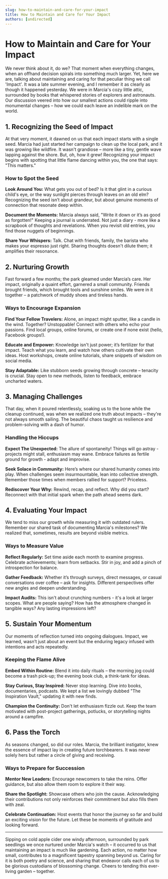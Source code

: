 ```yaml
---
slug: how-to-maintain-and-care-for-your-impact
title: How to Maintain and Care for Your Impact
authors: [undirected]
---
```



# How to Maintain and Care for Your Impact

We never think about it, do we? That moment when everything changes, when an offhand decision spirals into something much larger. Yet, here we are, talking about maintaining and caring for that peculiar thing we call 'Impact'. It was a late summer evening, and I remember it as clearly as though it happened yesterday. We were in Marcia's cozy little attic, surrounded by books that whispered stories of explorers and astronauts. Our discussion veered into how our smallest actions could ripple into monumental changes – how we could each leave an indelible mark on the world.

## 1. Recognizing the Seed of Impact

At that very moment, it dawned on us that each impact starts with a single seed. Marcia had just started her campaign to clean up the local park, and it was growing like wildfire. It wasn't grandiose – more like a tiny, gentle wave lapping against the shore. But, oh, how it grew! Recognizing your impact begins with spotting that little flame dancing within you, the one that says: "This matters."

### How to Spot the Seed

**Look Around You:** What gets you out of bed? Is it that glint in a curious child's eye, or the way sunlight pierces through leaves on an old elm? Recognizing the seed isn’t about grandeur, but about genuine moments of connection that resonate deep within.

**Document the Moments:** Marcia always said, "Write it down or it’s as good as forgotten!" Keeping a journal is underrated. Not just a diary - more like a scrapbook of thoughts and revelations. When you revisit old entries, you find those nuggets of beginnings.

**Share Your Whispers:** Talk. Chat with friends, family, the barista who makes your espresso just right. Sharing thoughts doesn't dilute them; it amplifies their resonance.

## 2. Nurturing Growth

Fast forward a few months; the park gleamed under Marcia’s care. Her impact, originally a quaint effort, garnered a small community. Friends brought friends, which brought tools and sunshine smiles. We were in it together – a patchwork of muddy shoes and tireless hands.

### Ways to Encourage Expansion

**Find Your Fellow Travelers:** Alone, an impact might sputter, like a candle in the wind. Together? Unstoppable! Connect with others who echo your passions. Find local groups, online forums, or create one if none exist (hello, Facebook groups!).

**Educate and Empower:** Knowledge isn't just power; it’s fertilizer for that impact. Teach what you learn, and watch how others cultivate their own ideas. Host workshops, create online tutorials, share snippets of wisdom on social media.

**Stay Adaptable:** Like stubborn seeds growing through concrete – tenacity is crucial. Stay open to new methods, listen to feedback, embrace uncharted waters.

## 3. Managing Challenges

That day, when it poured relentlessly, soaking us to the bone while the cleanup continued, was when we realized one truth about impacts – they're not always smooth sailing. The beautiful chaos taught us resilience and problem-solving with a dash of humor.

### Handling the Hiccups

**Expect The Unexpected:** The allure of spontaneity! Things will go astray - projects might stall, enthusiasm may wane. Embrace failures as fertile ground for growth - adapt and improvise. 

**Seek Solace in Community:** Here’s where our shared humanity comes into play. When challenges seem insurmountable, lean into collective strength. Remember those times when members rallied for support? Priceless.

**Rediscover Your Why:** Rewind, recap, and reflect. Why did you start? Reconnect with that initial spark when the path ahead seems dark.

## 4. Evaluating Your Impact

We tend to miss our growth while measuring it with outdated rulers. Remember our shared task of documenting Marcia's milestones? We realized that, sometimes, results are beyond visible metrics.

### Ways to Measure Value

**Reflect Regularly:** Set time aside each month to examine progress. Celebrate achievements; learn from setbacks. Stir in joy, and add a pinch of introspection for balance.

**Gather Feedback:** Whether it’s through surveys, direct messages, or casual conversations over coffee – ask for insights. Different perspectives offer new angles and deepen understanding. 

**Impact Audits:** This isn't about crunching numbers - it's a look at larger scopes. What are people saying? How has the atmosphere changed in tangible ways? Any lasting impressions left?

## 5. Sustain Your Momentum

Our moments of reflection turned into ongoing dialogues. Impact, we learned, wasn’t just about an event but the enduring legacy infused with intentions and acts repeatedly.

### Keeping the Flame Alive

**Embed Within Routine:** Blend it into daily rituals – the morning jog could become a trash pick-up; the evening book club, a think-tank for ideas.

**Stay Curious, Stay Inspired:** Never stop learning. Dive into books, documentaries, podcasts. We kept a list we lovingly dubbed "The Inspiration Vault," updating it with new finds.

**Champion the Continuity:** Don't let enthusiasm fizzle out. Keep the team motivated with post-project gatherings, potlucks, or storytelling nights around a campfire.

## 6. Pass the Torch

As seasons changed, so did our roles. Marcia, the brilliant instigator, knew the essence of impact lay in creating future torchbearers. It was never solely hers but rather a circle of giving and receiving. 

### Ways to Prepare for Succession 

**Mentor New Leaders:** Encourage newcomers to take the reins. Offer guidance, but also allow them room to explore it their way.

**Share the Spotlight:** Showcase others who join the cause. Acknowledging their contributions not only reinforces their commitment but also fills them with zeal.

**Celebrate Continuation:** Host events that honor the journey so far and build an exciting vision for the future. Let these be moments of gratitude and looking forward.

---

Sipping on cold apple cider one windy afternoon, surrounded by park seedlings we once nurtured under Marcia's watch – it occurred to us that maintaining an impact is much like gardening. Each action, no matter how small, contributes to a magnificent tapestry spanning beyond us. Caring for it is both poetry and science, and sharing that endeavor calls each of us to be glorious custodians of blossoming change. Cheers to tending this ever-living garden – together.